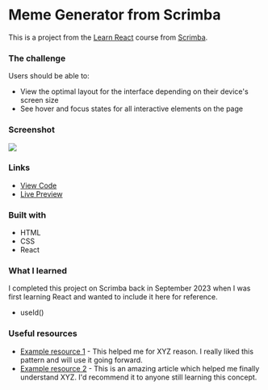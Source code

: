 # Meme Generator from Scrimba

This is a project from the [Learn React](https://scrimba.com/learn/learnreact) course from [Scrimba](https://scrimba.com/).

### The challenge

Users should be able to:

- View the optimal layout for the interface depending on their device's screen size
- See hover and focus states for all interactive elements on the page

### Screenshot

![](./screenshot.jpg)

### Links

- [View Code](https://www.example.com)
- [Live Preview](https://www.example.com)

### Built with

- HTML
- CSS
- React

### What I learned

I completed this project on Scrimba back in September 2023 when I was first learning React and wanted to include it here for reference.

- useId()

### Useful resources

- [Example resource 1](https://www.example.com) - This helped me for XYZ reason. I really liked this pattern and will use it going forward.
- [Example resource 2](https://www.example.com) - This is an amazing article which helped me finally understand XYZ. I'd recommend it to anyone still learning this concept.